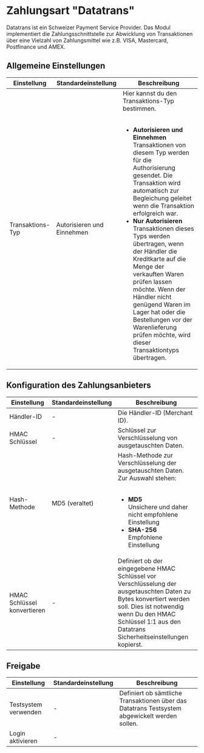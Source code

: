 # Zahlungsart "Datatrans"

Datatrans ist ein Schweizer Payment Service Provider. Das Modul implementiert die Zahlungsschnittstelle zur Abwicklung von Transaktionen über eine Vielzahl von Zahlungsmittel wie z.B. VISA, Mastercard, Postfinance und AMEX.

## Allgemeine Einstellungen

<table>
	<thead>
		<tr>
			<th>Einstellung</th>
			<th>Standardeinstellung</th>
			<th>Beschreibung</th>
		</tr>
	</thead>
	<tbody>
		<tr>
			<td>Transaktions-Typ</td>
			<td>Autorisieren und Einnehmen</td>
			<td>Hier kannst du den Transaktions-Typ bestimmen.<br><br>
				<ul>
				<li><strong>Autorisieren und Einnehmen</strong><br>
				Transaktionen von diesem Typ werden für die Authorisierung gesendet. Die Transaktion wird automatisch zur Begleichung geleitet wenn die Transaktion erfolgreich war.</li>
				<li><strong>Nur Autorisieren</strong><br>
				Transaktionen dieses Typs werden übertragen, wenn der Händler die Kreditkarte auf die Menge der verkauften Waren prüfen lassen möchte. Wenn der Händler nicht genügend Waren im Lager hat oder die Bestellungen vor der Warenlieferung prüfen möchte, wird dieser Transaktiontyps übertragen.</li>
				</ul>
			</td>
		</tr>
	</tbody>
</table>

## Konfiguration des Zahlungsanbieters

<table>
	<thead>
		<tr>
			<th>Einstellung</th>
			<th>Standardeinstellung</th>
			<th>Beschreibung</th>
		</tr>
	</thead>
	<tbody>
		<tr>
			<td>Händler-ID</td>
			<td>-</td>
			<td>Die Händler-ID (Merchant ID).</td>
		</tr>
		<tr>
			<td>HMAC Schlüssel</td>
			<td>-</td>
			<td>Schlüssel zur Verschlüsselung von ausgetauschten Daten.</td>
		</tr>
		<tr>
			<td>Hash-Methode</td>
			<td>MD5 (veraltet)</td>
			<td>Hash-Methode zur Verschlüsselung der ausgetauschten Daten. Zur Auswahl stehen:<br><br>
				<ul>
					<li><strong>MD5</strong><br>Unsichere und daher nicht empfohlene Einstellung</li>
					<li><strong>SHA-256</strong><br>Empfohlene Einstellung</li>
				</ul>
			</td>
		</tr>
		<tr>
			<td>HMAC Schlüssel konvertieren</td>
			<td>-</td>
			<td>Definiert ob der eingegebene HMAC Schlüssel vor Verschlüsselung der ausgetauschten Daten zu Bytes konvertiert werden soll. Dies ist notwendig wenn Du den HMAC Schlüssel 1:1 aus den Datatrans Sicherheitseinstellungen kopierst.</td>
		</tr>
	</tbody>
</table>

## Freigabe

<table>
	<thead>
		<tr>
			<th>Einstellung</th>
			<th>Standardeinstellung</th>
			<th>Beschreibung</th>
		</tr>
	</thead>
	<tbody>
		<tr>
			<td>Testsystem verwenden</td>
			<td>-</td>
			<td>Definiert ob sämtliche Transaktionen über das Datatrans Testsystem abgewickelt werden sollen.</td>
		</tr>
        <tr>
            <td>Login aktivieren</td>
            <td>-</td>
            <td></td>
        </tr>
	</tbody>
</table>